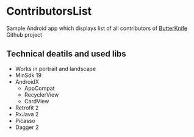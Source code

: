 # ContributorsList
Sample Android app which displays list of all contributors of [ButterKnife](https://github.com/JakeWharton/butterknife) Github project

## Technical deatils and used libs
* Works in portrait and landscape
* MinSdk 19
* AndroidX
  * AppCompat
  * RecyclerView
  * CardView
* Retrofit 2
* RxJava 2
* Picasso
* Dagger 2
